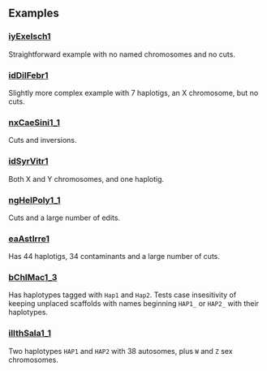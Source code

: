 
## Examples

### [iyExeIsch1](iyExeIsch1)

Straightforward example with no named chromosomes and no cuts.

### [idDilFebr1](idDilFebr1)

Slightly more complex example with 7 haplotigs, an X chromosome, but no cuts.

### [nxCaeSini1_1](nxCaeSini1_1)

Cuts and inversions.

### [idSyrVitr1](idSyrVitr1)

Both X and Y chromosomes, and one haplotig.

### [ngHelPoly1_1](ngHelPoly1_1)

Cuts and a large number of edits.

### [eaAstIrre1](eaAstIrre1)

Has 44 haplotigs, 34 contaminants and a large number of cuts.

### [bChlMac1_3](bChlMac1_3/)

Has haplotypes tagged with `Hap1` and `Hap2`. Tests case insesitivity of
keeping unplaced scaffolds with names beginning `HAP1_` or `HAP2_` with their
haplotypes.

### [ilIthSala1_1](ilIthSala1_1)

Two haplotypes `HAP1` and `HAP2` with 38 autosomes, plus `W` and `Z` sex
chromosomes.
